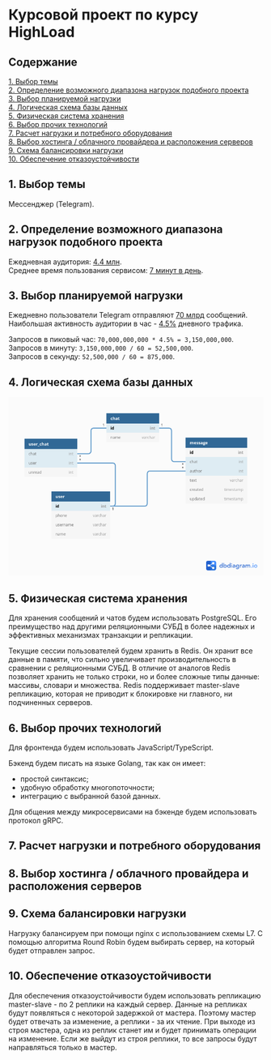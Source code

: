 # Курсовой проект по курсу HighLoad

## Содержание

[1. Выбор темы](#1) <br>
[2. Определение возможного диапазона нагрузок подобного проекта](#2) <br>
[3. Выбор планируемой нагрузки](#3) <br>
[4. Логическая схема базы данных](#4) <br>
[5. Физическая система хранения](#5) <br>
[6. Выбор прочих технологий](#6) <br>
[7. Расчет нагрузки и потребного оборудования](#7) <br>
[8. Выбор хостинга / облачного провайдера и расположения серверов](#8) <br>
[9. Схема балансировки нагрузки](#9) <br>
[10. Обеспечение отказоустойчивости](#10) <br>

## 1. <a name="1"></a> Выбор темы

Мессенджер (Telegram).

## 2. <a name="2"></a> Определение возможного диапазона нагрузок подобного проекта

Ежедневная аудитория: [4.4 млн](https://exlibris.ru/news/telegram-2020-auditoriya-i-kanaly/). <br>
Среднее время пользования сервисом: [7 минут в день](https://exlibris.ru/news/telegram-2020-auditoriya-i-kanaly/).

## 3. <a name="3"></a> Выбор планируемой нагрузки

Ежедневно пользователи Telegram отправляют [70 млрд](https://relayto.com/relayto/telegram-open-network-ton-ico-whitepaper-6kf4rycn/pdf) сообщений. <br>
Наибольшая активность аудитории в час - [4.5%](https://popsters.ru/blog/post/aktivnost-auditorii-v-socialnyh-setyah-issledovanie-2019) дневного трафика. <br>

Запросов в пиковый час: `70,000,000,000 * 4.5% = 3,150,000,000`. <br>
Запросов в минуту: `3,150,000,000 / 60 = 52,500,000`. <br>
Запросов в секунду: `52,500,000 / 60 = 875,000`.

## 4. <a name="4"></a> Логическая схема базы данных

![](scheme.png)

## 5. <a name="5"></a> Физическая система хранения

Для хранения сообщений и чатов будем использовать PostgreSQL.
Его преимущество над другими реляционными СУБД в более надежных и эффективных механизмах транзакции и репликации.

Текущие сессии пользователей будем хранить в Redis.
Он хранит все данные в памяти, что сильно увеличивает производительность в сравнении с реляционными СУБД.
В отличие от аналогов Redis позволяет хранить не только строки, но и более сложные типы данные: массивы, словари и множества.
Redis поддерживает master-slave репликацию, которая не приводит к блокировке ни главного, ни подчиненных серверов.

## 6. <a name="6"></a> Выбор прочих технологий

Для фронтенда будем использовать JavaScript/TypeScript.

Бэкенд будем писать на языке Golang, так как он имеет:
- простой синтаксис;
- удобную обработку многопоточности;
- интеграцию с выбранной базой данных.

Для общения между микросервисами на бэкенде будем использовать протокол gRPC.

## 7. <a name="7"></a> Расчет нагрузки и потребного оборудования

## 8. <a name="8"></a> Выбор хостинга / облачного провайдера и расположения серверов

## 9. <a name="9"></a> Схема балансировки нагрузки

Нагрузку балансируем при помощи nginx с использованием схемы L7.
С помощью алгоритма Round Robin будем выбирать сервер, на который будет отправлен запрос.

## 10. <a name="10"></a> Обеспечение отказоустойчивости

Для обеспечения отказоустойчивости будем использовать репликацию master-slave - по 2 реплики на каждый сервер.
Данные на репликах будут появляться с некоторой задержкой от мастера.
Поэтому мастер будет отвечать за изменение, а реплики - за их чтение.
При выходе из строя мастера, одна из реплик станет им и будет принимать операции на изменение.
Если же выйдут из строя реплики, то все запросы будут направляться только в мастер.